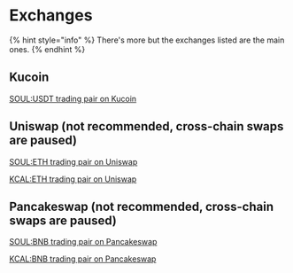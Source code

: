 # Exchanges

{% hint style="info" %}
There's more but the exchanges listed are the main ones.
{% endhint %}

## Kucoin

[SOUL:USDT trading pair on Kucoin](https://trade.kucoin.com/SOUL-USDT)

## Uniswap (not recommended, cross-chain swaps are paused)

[SOUL:ETH trading pair on Uniswap](https://uniswap.info/pair/0x3fabe3d72422db134353ae444891b891f30c8979)

[KCAL:ETH trading pair on Uniswap](https://uniswap.info/pair/0x57db2a0d2231fe522ed5d1cb40458ac152b41e01)

## Pancakeswap (not recommended, cross-chain swaps are paused)

[SOUL:BNB trading pair on Pancakeswap](https://pancakeswap.finance/swap?inputCurrency=0xbb4cdb9cbd36b01bd1cbaebf2de08d9173bc095c\&outputCurrency=0xc3adbf524513863102df6784e1ab5652165c7912)

[KCAL:BNB trading pair on Pancakeswap](https://pancakeswap.finance/swap?inputCurrency=0xbb4cdb9cbd36b01bd1cbaebf2de08d9173bc095c\&outputCurrency=0x76f76055cf24e882d23944de4d8809309ea2a9e6)
